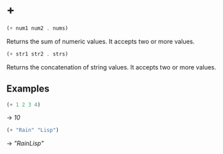 # +
```scheme
(+ num1 num2 . nums)
```
Returns the sum of numeric values. It accepts two or more values.

```scheme
(+ str1 str2 . strs)
```
Returns the concatenation of string values. It accepts two or more values.

## Examples
```scheme
(+ 1 2 3 4)
```
-> *10*

```scheme
(+ "Rain" "Lisp")
```
-> *"RainLisp"*
